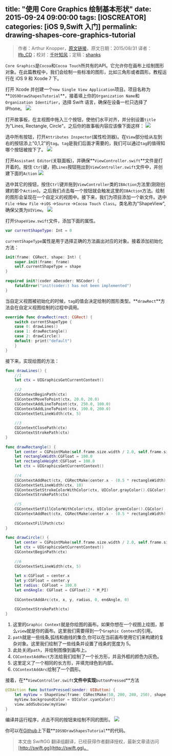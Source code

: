 title: "使用 Core Graphics 绘制基本形状"
date: 2015-09-24 09:00:00
tags: [IOSCREATOR]
categories: [iOS 9,Swift 入门]
permalink: drawing-shapes-core-graphics-tutorial
---
> 作者：Arthur Knopper，[原文链接](http://www.ioscreator.com/tutorials/drawing-shapes-core-graphics-tutorial)，原文日期：2015/08/31
> 译者：[lfb_CD](http://weibo.com/lfbWb)；校对：[千叶知风](http://weibo.com/xiaoxxiao)；定稿：[shanks](http://codebuild.me/)
  








<!--此处开始正文-->

`Core Graphics`是`Cocoa`和`Cocoa Touch`所共有的API。它允许你在画布上绘制图形对象。在此篇教程中，我们会绘制一些标准的图形，比如三角形或者圆形。教程运行在 iOS 9 和 Xcode 7 下。

<!--more-->

打开 Xcode 并创建一个`new Single View Application`项目。项目名称为**`IOS9DrawShapesTutorial`**，接着填上你的`Organization Name`和`Organization Identifier`，选择 Swift 语言，确保在设备一栏只选择了 IPhone。
![](/img/articles/drawing-shapes-core-graphics-tutorial/format=750w1444269942.141822)

打开故事板，在主视图中拖入三个按钮，使他们水平对齐，并分别设置`title`为"Lines, Rectangle, Circle"。之后你的故事板内容应该像下面这样：
![](/img/articles/drawing-shapes-core-graphics-tutorial/DrawShapes-Storyboard.pngformat=750w1444269942.392771)

选中所有按钮，打开`Attributes Inspector`(属性检测器)。在`View`部分给从左到右的按钮添上"0,1,2"的`tag`。`tag`是我们后面才需要的，我们可以通过`tag`的值得知哪个按钮被按下了。
![](/img/articles/drawing-shapes-core-graphics-tutorial/format=300w1444269942.461758)

打开`Assistant Editor`(关联面板)，并确保**`ViewController.swift`**文件是打开着的。按住 `Ctrl`键，把`Lines`按钮拖出到`ViewController.swift`文件中，并创建下面的`Action`
![](/img/articles/drawing-shapes-core-graphics-tutorial/format=300w1444269942.535743)

选中其它的按钮，按住`Ctrl`键并拖到`ViewController`类的`IBAction`方法里(刚刚创建的那个`Action`)。之后我们点击每一个按钮就会触发这里的`IBAction`方法。绘制的图形会呈现在一个自定义的视图中。接下来，我们为项目添加一个新文件。选中`File` ->`New File` ->`iOS` ->`Source` ->`Cocoa Touch Class`。类名称为"ShapeView",确保父类为`UIView`。
![](/img/articles/drawing-shapes-core-graphics-tutorial/format=750w1444269942.609728)

打开`ShapeView.swift`文件，添加下面的属性。

```swift
var currentShapeType: Int = 0
```
`currentShapeType`属性是用于选择正确的方法画出对应的对象。接着添加初始化方法：

```swift
init(frame: CGRect, shape: Int) {
    super.init(frame: frame)
    self.currentShapeType = shape
}
    
required init?(coder aDecoder: NSCoder) {
    fatalError("init(coder:) has not been implemented")
}
```
当自定义视图被初始化的时候，`tag`的值会决定绘制的图形类型。**`drawRect`**方法会在自定义视图绘制的过程中调用。

```swift
override func drawRect(rect: CGRect) {
    switch currentShapeType {
    case 0: drawLines()
    case 1: drawRectangle()
    case 2: drawCircle()
    default: print("default")
    }        
}
```

接下来，实现绘图的方法：

```swift
func drawLines() {
    //1
    let ctx = UIGraphicsGetCurrentContext()
        
    //2
    CGContextBeginPath(ctx)
    CGContextMoveToPoint(ctx, 20.0, 20.0)
    CGContextAddLineToPoint(ctx, 250.0, 100.0)
    CGContextAddLineToPoint(ctx, 100.0, 200.0)
    CGContextSetLineWidth(ctx, 5)
        
    //3
    CGContextClosePath(ctx)
    CGContextStrokePath(ctx)
}
    
func drawRectangle() {
    let center = CGPointMake(self.frame.size.width / 2.0, self.frame.size.height / 2.0)
    let rectangleWidth:CGFloat = 100.0
    let rectangleHeight:CGFloat = 100.0
    let ctx = UIGraphicsGetCurrentContext()
        
    //4
    CGContextAddRect(ctx, CGRectMake(center.x - (0.5 * rectangleWidth), center.y - (0.5 * rectangleHeight), rectangleWidth, rectangleHeight))
    CGContextSetLineWidth(ctx, 10)
    CGContextSetStrokeColorWithColor(ctx, UIColor.grayColor().CGColor)
    CGContextStrokePath(ctx)
            
    //5
    CGContextSetFillColorWithColor(ctx, UIColor.greenColor().CGColor)
    CGContextAddRect(ctx, CGRectMake(center.x - (0.5 * rectangleWidth), center.y - (0.5 * rectangleHeight), rectangleWidth, rectangleHeight))
        
    CGContextFillPath(ctx)
}
    
func drawCircle() {
    let center = CGPointMake(self.frame.size.width / 2.0, self.frame.size.height / 2.0)
    let ctx = UIGraphicsGetCurrentContext()
    CGContextBeginPath(ctx)
        
    //6 
    CGContextSetLineWidth(ctx, 5)
        
    let x:CGFloat = center.x
    let y:CGFloat = center.y
    let radius: CGFloat = 100.0
    let endAngle: CGFloat = CGFloat(2 * M_PI)
        
    CGContextAddArc(ctx, x, y, radius, 0, endAngle, 0)
        
    CGContextStrokePath(ctx)
}
```

 1. 这里的`Graphic Context`就是你绘图的画布。如果你想在一个视图上绘图，那么`view`就是你的画布。这里我们需要得到一个`Graphic Context`的引用。
 2. `path`就是一些线条,弧线和曲线的集合,你可以在当前画布使用它们来构建的复杂对象。这里我们绘制了一些线条并设置了线条的宽度为 5。
 3. 此处关闭`path`，并绘制图像到画布上。
 4. `CGContextAddRect`方法给我们绘制了一个长方形，并且外框的颜色为灰色。
 5. 这里定义了一个相同的长方形，并填充绿色到内部。
 6. `CGContextAddArc`绘制了一个圆形。

接着，在**`ViewController.swift`**文件中实现**`buttonPressed`**方法

```swift
@IBAction func buttonPressed(sender: UIButton) {
    let myView = ShapeView(frame: CGRectMake(50, 200, 280, 250), shape: sender.tag)
    myView.backgroundColor = UIColor.cyanColor()
    view.addSubview(myView)
}
```
编译并运行程序，点击不同的按钮来绘制不同的图形。
![](/img/articles/drawing-shapes-core-graphics-tutorial/format=750w1444269942.683713)

你可以在[Github](https://github.com/ioscreator/ioscreator)上下载**`IOS9DrawShapesTutorial`**的代码。
> 本文由 SwiftGG 翻译组翻译，已经获得作者翻译授权，最新文章请访问 [http://swift.gg](http://swift.gg)。